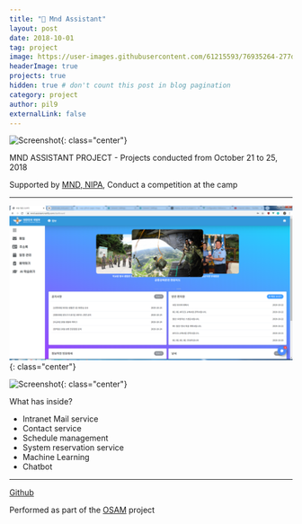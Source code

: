 ```yaml
---
title: "🤖 Mnd Assistant"
layout: post
date: 2018-10-01
tag: project
image: https://user-images.githubusercontent.com/61215593/76935264-277de780-6934-11ea-9c2d-61148d2b7d01.png
headerImage: true
projects: true
hidden: true # don't count this post in blog pagination
category: project
author: pil9
externalLink: false
---
```


![Screenshot]({{site.url}}/images/mnd.png){: class="center"}

MND ASSISTANT PROJECT - Projects conducted from October 21 to 25, 2018

Supported by [MND, NIPA](https://www.mnd.go.kr/), Conduct a competition at the camp


---
![Screenshot](https://raw.githubusercontent.com/osam2019/web_mnd_assistant_team/master/public/readme/dashboard.png){: class="center"}


![Screenshot]({{site.url}}/images/mnd_1.png){: class="center"}


What has inside?

- Intranet Mail service
- Contact service
- Schedule management
- System reservation service
- Machine Learning
- Chatbot

---

[Github](https://github.com/osam2019/web_mnd_assistant_team)

Performed as part of the [OSAM](https://osam.kr/) project
